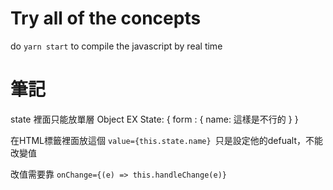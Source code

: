 # Try all of the concepts

do `yarn start` to compile the javascript by real time


# 筆記
state 裡面只能放單層 Object 
EX 
State: {
  form : {
    name: 這樣是不行的
  }
}

在HTML標籤裡面放這個 `value={this.state.name} `只是設定他的defualt，不能改變值

改值需要靠 `onChange={(e) => this.handleChange(e)}`